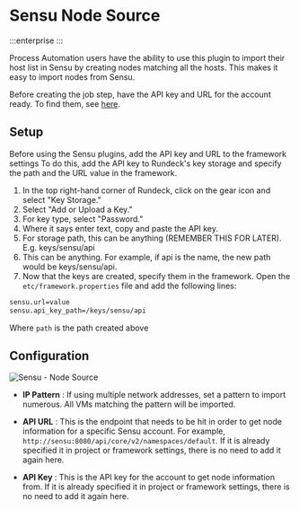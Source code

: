 # Sensu Node Source

:::enterprise
:::

Process Automation users have the ability to use this plugin to import their host list in Sensu by creating nodes matching all the hosts. This makes it easy to import nodes from Sensu.

Before creating the job step, have the API key and URL for the account ready. To find them, see [here](https://docs.sensu.io/sensu-go/latest/api/apikeys/#create-a-new-api-key).

## Setup

Before using the Sensu plugins, add the API key and URL to the framework settings To do this, add the API key to Rundeck's key storage and specify the path and the URL value in the framework.

1. In the top right-hand corner of Rundeck, click on the gear icon and select "Key Storage."
2. Select "Add or Upload a Key."
3. For key type, select "Password."
4. Where it says enter text, copy and paste the API key.
5. For storage path, this can be anything (REMEMBER THIS FOR LATER). E.g. keys/sensu/api
6. This can be anything. For example, if  api is the name, the new path would be keys/sensu/api.
7. Now that the keys are created, specify them in the framework. Open the `etc/framework.properties` file and add the following lines:
```bash
sensu.url=value
sensu.api_key_path=/keys/sensu/api
```
Where `path` is the path created above

## Configuration

![Sensu - Node Source](~@assets/img/sensu-node-source.png)

- **IP Pattern**
: If using multiple network addresses, set a pattern to import numerous. All VMs matching the pattern will be imported.

- **API URL**
: This is the endpoint that needs to be hit in order to get node information for a specific Sensu account. For example, `http://sensu:8080/api/core/v2/namespaces/default`. If it is already specified it in project or framework settings, there is no need to add it again here.

- **API Key**
: This is the API key for the account to get node information from. If it is already specified it in project or framework settings, there is no need to add it again here.
